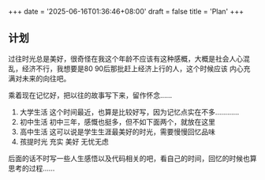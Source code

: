 +++
date = '2025-06-16T01:36:46+08:00'
draft = false
title = 'Plan'
+++


## 计划
过往时光总是美好，很奇怪在我这个年龄不应该有这种感概，大概是社会人心混乱，经济不行，我想要是80 90后那批赶上经济上行的人，这个时候应该
内心充满对未来的向往吧。

乘着现在记忆好，把以往的故事写下来，留作怀念……

1. 大学生活  这个时间最近，也算是比较好写，因为记忆点实在不多…………
2. 初中生活  初中三年，感慨也挺多，但不如下面两个，就放在这里
3. 高中生活  这可以说是学生生涯最美好的时光，需要慢慢回忆品味
4. 孩提时光  充实 美好  无忧无虑


后面的话不时写一些人生感悟以及代码相关的吧，看自己的时间，回忆的时候也算思考的过程……
